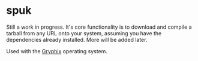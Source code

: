 spuk
====

Still a work in progress. It's core functionality is to download and compile a tarball from any URL onto your system, 
assuming you have the dependencies already installed. More will be added later.

Used with the <a href="http://gryphix.org/">Gryphix</a> operating system. 
